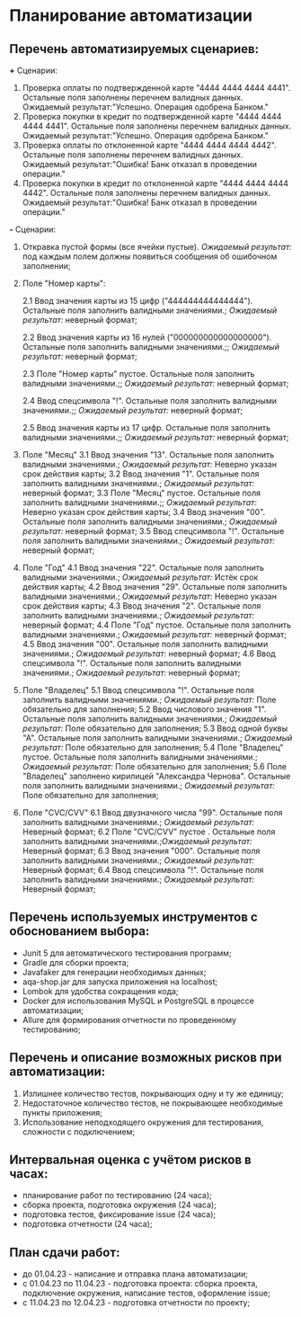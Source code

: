 # **Планирование автоматизации**
## **Перечень автоматизируемых сценариев:**

**+** Сценарии:
1. Проверка оплаты по подтвержденной карте "4444 4444 4444 4441". Остальные поля заполнены перечнем валидных данных.
Ожидаемый результат:"Успешно. Операция одобрена Банком."
2. Проверка покупки в кредит по подтвержденной карте "4444 4444 4444 4441". Остальные поля заполнены перечнем валидных данных.
Ожидаемый результат:"Успешно. Операция одобрена Банком."
3. Проверка оплаты по отклоненной карте "4444 4444 4444 4442". Остальные поля заполнены перечнем валидных данных.
Ожидаемый результат:"Ошибка! Банк отказал в проведении операции."
4. Проверка покупки в кредит по отклоненной карте "4444 4444 4444 4442". Остальные поля заполнены перечнем валидных данных.
Ожидаемый результат:"Ошибка! Банк отказал в проведении операции."

**-** Сценарии:
1. Откравка пустой формы (все ячейки пустые). *Ожидаемый результат:* под каждым полем должны появиться сообщения об ошибочном заполнении;
2. Поле "Номер карты":

   2.1 Ввод значения карты из 15 цифр ("444444444444444"). Остальные поля заполнить валидными значениями.; *Ожидаемый результат:* неверный формат; 
   
   2.2 Ввод значения карты из 16 нулей ("000000000000000000"). Остальные поля заполнить валидными значениями.;; *Ожидаемый результат:* неверный формат;
   
   2.3 Поле "Номер карты" пустое. Остальные поля заполнить валидными значениями.;; *Ожидаемый результат:* неверный формат;
   
   2.4 Ввод спецсимвола "!". Остальные поля заполнить валидными значениями.;; *Ожидаемый результат:* неверный формат;

   2.5 Ввод значения карты из 17 цифр. Остальные поля заполнить валидными значениями.;; *Ожидаемый результат:* неверный формат;
3. Поле "Месяц"
   3.1 Ввод значения "13". Остальные поля заполнить валидными значениями.; *Ожидаемый результат:* Неверно указан срок действия карты;
   3.2 Ввод значения "1". Остальные поля заполнить валидными значениями.; *Ожидаемый результат:* неверный формат;
   3.3 Поле "Месяц" пустое. Остальные поля заполнить валидными значениями.;; *Ожидаемый результат:* Неверно указан срок действия карты;
   3.4 Ввод значения "00". Остальные поля заполнить валидными значениями.; *Ожидаемый результат:* неверный формат;
   3.5 Ввод спецсимвола "!". Остальные поля заполнить валидными значениями.; *Ожидаемый результат:* неверный формат;
4. Поле "Год"
   4.1 Ввод значения "22". Остальные поля заполнить валидными значениями.; *Ожидаемый результат:* Истёк срок действия карты;
   4.2 Ввод значения "29". Остальные поля заполнить валидными значениями.; *Ожидаемый результат:* Неверно указан срок действия карты;
   4.3 Ввод значения "2". Остальные поля заполнить валидными значениями.; *Ожидаемый результат:* неверный формат;
   4.4 Поле "Год" пустое. Остальные поля заполнить валидными значениями.; *Ожидаемый результат:* неверный формат;
   4.5 Ввод значения "00". Остальные поля заполнить валидными значениями.; *Ожидаемый результат:* неверный формат;
   4.6 Ввод спецсимвола "!". Остальные поля заполнить валидными значениями.; *Ожидаемый результат:* неверный формат;
5. Поле "Владелец"
   5.1 Ввод спецсимвола "!". Остальные поля заполнить валидными значениями.; *Ожидаемый результат:* Поле обязательно для заполнения;
   5.2 Ввод числового значения "1". Остальные поля заполнить валидными значениями.; *Ожидаемый результат:* Поле обязательно для заполнения;
   5.3 Ввод одной буквы "А". Остальные поля заполнить валидными значениями.; *Ожидаемый результат:* Поле обязательно для заполнения;
   5.4 Поле "Владелец" пустое. Остальные поля заполнить валидными значениями.; *Ожидаемый результат:* Поле обязательно для заполнения;
   5.6 Поле "Владелец" заполнено кирилицей "Александра Чернова". Остальные поля заполнить валидными значениями.; *Ожидаемый результат:* Поле обязательно для заполнения;
6. Поле "CVC/CVV"
   6.1 Ввод двузначного числа "99". Остальные поля заполнить валидными значениями.; *Ожидаемый результат:* Неверный формат;
   6.2 Поле "CVC/CVV" пустое . Остальные поля заполнить валидными значениями.;*Ожидаемый результат:* Неверный формат;
   6.3 Ввод значения "000". Остальные поля заполнить валидными значениями.; *Ожидаемый результат:* Неверный формат;
   6.4 Ввод спецсимвола "!". Остальные поля заполнить валидными значениями.; *Ожидаемый результат:* Неверный формат;


## **Перечень используемых инструментов с обоснованием выбора:**
* Junit 5 для автоматического тестирования программ;
* Gradle для сборки проекта;
* Javafaker для генерации необходимых данных;
* aqa-shop.jar для запуска приложения на localhost;
* Lombok для удобства сокращения кода;
* Docker для использования MySQL и PostgreSQL в процессе автоматизации;
* Allure для формирования отчетности по проведенному тестированию;


## **Перечень и описание возможных рисков при автоматизации:**
1. Излишнее количество тестов, покрывающих одну и ту же единицу;
2. Недостаточное количество тестов, не покрывающее необходимые пункты приложения;
3. Использование неподходящего окружения для тестирования, сложности с подключением;

## **Интервальная оценка с учётом рисков в часах:**
- планирование работ по тестированию (24 часа);
- сборка проекта, подготовка окружения (24 часа);
- подготовка тестов, фиксирование issue (24 часа);
- подготовка отчетности (24 часа); 

## **План сдачи работ:**
- до 01.04.23 - написание и отправка плана автоматизации;
- с 01.04.23 по 11.04.23 - подготовка проекта: сборка проекта, подключение окружения, написание тестов, оформление issue;
- с 11.04.23 по 12.04.23 - подготовка отчетности по проекту;